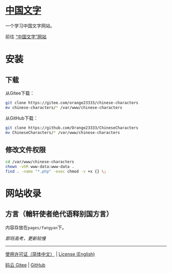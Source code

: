# [中国文字](https://chinese-characters.ourorangenet.com/pages/fangyan/index.php)

一个学习中国文字网站。

前往 [“中国文字”网站](https://chinese-characters.ourorangenet.com/pages/fangyan/index.php)

# 安装

## 下载

从Gitee下载：
```bash
git clone https://gitee.com/orange23333/chinese-characters
mv chinese-characters/* /var/www/chinese-characters
```

从GitHub下载：
```bash
git clone https://github.com/Orange23333/ChineseCharacters
mv ChineseCharacters/* /var/www/chinese-characters
```

## 修改文件权限

```bash
cd /var/www/chinese-characters
chown -vhR www-data:www-data .
find . -name "*.php" -exec chmod -v +x {} \;
```

# 网站收录

## 方言（輶轩使者绝代语释别国方言）

内容存放在`pages/fangyan`下。

*即将高考，更新较慢*

---

[使用许可证（简体中文）](https://gitee.com/orange23333/chinese-characters/blob/main/LICENSE.txt) | [License (English)](https://github.com/Orange23333/ChineseCharacters/blob/main/LICENSE.en-US.txt)

[码云 Gitee](https://gitee.com/orange23333/chinese-characters) | [GitHub](https://github.com/Orange23333/ChineseCharacters)
